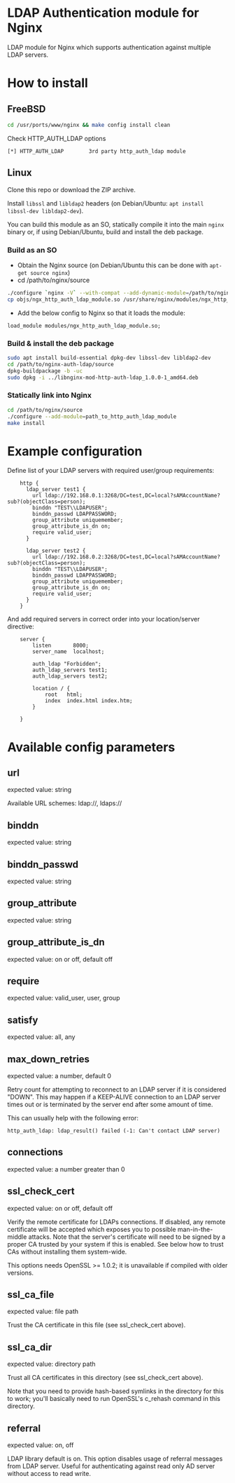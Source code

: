 # LDAP Authentication module for Nginx
LDAP module for Nginx which supports authentication against multiple LDAP servers.

# How to install

## FreeBSD

```bash
cd /usr/ports/www/nginx && make config install clean
```

Check HTTP_AUTH_LDAP options


```
[*] HTTP_AUTH_LDAP        3rd party http_auth_ldap module
```

## Linux

Clone this repo or download the ZIP archive.

Install `libssl` and `libldap2` headers (on Debian/Ubuntu: `apt install libssl-dev libldap2-dev`).

You can build this module as an SO, statically compile it into the main `nginx` binary or, if using Debian/Ubuntu, build
and install the deb package.

### Build as an SO

- Obtain the Nginx source (on Debian/Ubuntu this can be done with `apt-get source nginx`)
- cd /path/to/nginx/source
```sh
./configure `nginx -V` --with-compat --add-dynamic-module=/path/to/nginx-auth-ldap/source
cp objs/ngx_http_auth_ldap_module.so /usr/share/nginx/modules/ngx_http_auth_ldap_module.so
```
- Add the below config to Nginx so that it loads the module:
```nginx
load_module modules/ngx_http_auth_ldap_module.so;
```

### Build & install the deb package

```sh
sudo apt install build-essential dpkg-dev libssl-dev libldap2-dev
cd /path/to/nginx-auth-ldap/source
dpkg-buildpackage -b -uc
sudo dpkg -i ../libnginx-mod-http-auth-ldap_1.0.0-1_amd64.deb
```

### Statically link into Nginx

```sh
cd /path/to/nginx/source
./configure --add-module=path_to_http_auth_ldap_module
make install
```

# Example configuration
Define list of your LDAP servers with required user/group requirements:

```nginx
    http {
      ldap_server test1 {
        url ldap://192.168.0.1:3268/DC=test,DC=local?sAMAccountName?sub?(objectClass=person);
        binddn "TEST\\LDAPUSER";
        binddn_passwd LDAPPASSWORD;
        group_attribute uniquemember;
        group_attribute_is_dn on;
        require valid_user;
      }

      ldap_server test2 {
        url ldap://192.168.0.2:3268/DC=test,DC=local?sAMAccountName?sub?(objectClass=person);
        binddn "TEST\\LDAPUSER";
        binddn_passwd LDAPPASSWORD;
        group_attribute uniquemember;
        group_attribute_is_dn on;
        require valid_user;
      }
    }
```

And add required servers in correct order into your location/server directive:
```nginx
    server {
        listen       8000;
        server_name  localhost;

        auth_ldap "Forbidden";
        auth_ldap_servers test1;
		auth_ldap_servers test2;

        location / {
            root   html;
            index  index.html index.htm;
        }

    }
```

# Available config parameters

## url
expected value: string

Available URL schemes: ldap://, ldaps://

## binddn
expected value: string

## binddn_passwd
expected value: string

## group_attribute
expected value: string

## group_attribute_is_dn
expected value: on or off, default off

## require
expected value: valid_user, user, group

## satisfy
expected value: all, any

## max_down_retries
expected value: a number, default 0

Retry count for attempting to reconnect to an LDAP server if it is considered
"DOWN".  This may happen if a KEEP-ALIVE connection to an LDAP server times 
out or is terminated by the server end after some amount of time.  

This can usually help with the following error:

```
http_auth_ldap: ldap_result() failed (-1: Can't contact LDAP server)
```

## connections
expected value: a number greater than 0

## ssl_check_cert
expected value: on or off, default off

Verify the remote certificate for LDAPs connections. If disabled, any remote certificate will be
accepted which exposes you to possible man-in-the-middle attacks. Note that the server's
certificate will need to be signed by a proper CA trusted by your system if this is enabled.
See below how to trust CAs without installing them system-wide.

This options needs OpenSSL >= 1.0.2; it is unavailable if compiled with older versions.

## ssl_ca_file
expected value: file path

Trust the CA certificate in this file (see ssl_check_cert above).

## ssl_ca_dir
expected value: directory path

Trust all CA certificates in this directory (see ssl_check_cert above).

Note that you need to provide hash-based symlinks in the directory for this to work;
you'll basically need to run OpenSSL's c_rehash command in this directory.

## referral
expected value: on, off

LDAP library default is on. This option disables usage of referral messages from
LDAP server. Useful for authenticating against read only AD server without access
to read write.

